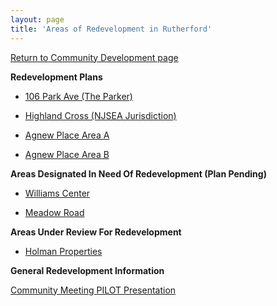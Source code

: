 ```yaml
---
layout: page
title: 'Areas of Redevelopment in Rutherford'
---
```


[Return to Community Development page](/community-development/)

**Redevelopment Plans**

- [106 Park Ave (The Parker)](/community-development/areas-of-redevelopment/106-park/)

- [Highland Cross (NJSEA Jurisdiction)](/community-development/areas-of-redevelopment/highland-cross/)

- [Agnew Place Area A](/community-development/areas-of-redevelopment/agnew/)

- [Agnew Place Area B](/community-development/areas-of-redevelopment/agnewb/)


**Areas Designated In Need Of Redevelopment (Plan Pending)**

- [Williams Center](/community-development/areas-of-redevelopment/williams-center/)

- [Meadow Road](/community-development/areas-of-redevelopment/meadow-road/)

**Areas Under Review For Redevelopment**

- [Holman Properties](/community-development/areas-of-redevelopment/holman/)

**General Redevelopment Information**

[Community Meeting PILOT Presentation](https://storage.googleapis.com/static.rutherford-nj.com/community-development/Rutherford%20PILOT%20Presentation%20(3.3.20).pptx.pdf)

